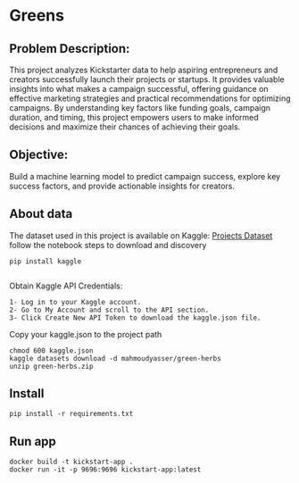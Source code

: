 # Greens

## Problem Description:

This project analyzes Kickstarter data to help aspiring entrepreneurs and creators successfully launch their projects or startups. It provides valuable insights into what makes a campaign successful, offering guidance on effective marketing strategies and practical recommendations for optimizing campaigns. By understanding key factors like funding goals, campaign duration, and timing, this project empowers users to make informed decisions and maximize their chances of achieving their goals.
## Objective:

Build a machine learning model to predict campaign success, explore key success factors, and provide actionable insights for creators.

## About data

The dataset used in this project is available on Kaggle: [Projects Dataset](https://www.kaggle.com/datasets/mahmoudyasser/green-herbs)
follow the notebook steps to download and discovery
```shell
pip install kaggle


```
Obtain Kaggle API Credentials:

``` shell
1- Log in to your Kaggle account.
2- Go to My Account and scroll to the API section.
3- Click Create New API Token to download the kaggle.json file.

```
Copy your kaggle.json to the project path
``` shell
chmod 600 kaggle.json
kaggle datasets download -d mahmoudyasser/green-herbs
unzip green-herbs.zip
```

## Install
``` shell
pip install -r requirements.txt 
```
## Run app

``` shell
docker build -t kickstart-app .
docker run -it -p 9696:9696 kickstart-app:latest
```


